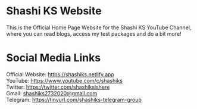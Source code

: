 # Shashi KS Website
This is the Official Home Page Website for the Shashi KS YouTube Channel, where you can read blogs, access my test packages and do a bit more!

# Social Media Links
Official Website: https://shashiks.netlify.app <br/>
YouTube: https://www.youtube.com/c/shashiks <br/>
Twitter: https://twitter.com/shashiksishere <br/>
Gmail: shashiks2732020@gmail.com <br/>
Telegram: https://tinyurl.com/shashiks-telegram-group
